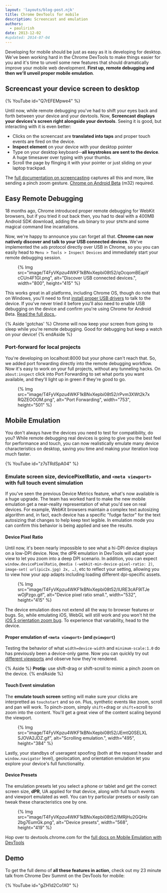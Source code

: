 ```yaml
---
layout: 'layouts/blog-post.njk'
title: Chrome DevTools for mobile
description: Screencast and emulation
authors:
  - paulirish
date: 2013-12-02
#updated: 2014-07-04
---
```


Developing for mobile should be just as easy as it is developing for desktop. We've been working hard in the Chrome DevTools to make things easier for you and it's time to unveil some new features that should dramatically improve your mobile web development.  **First up, remote debugging and then we'll unveil proper mobile emulation**.

## Screencast your device screen to desktop

{% YouTube id="Q7rEFEMpwe4" %}

Until now, while remote debugging you've had to shift your eyes back and forth between your device and your devtools. Now, **Screencast displays your devices's screen right alongside your devtools**. Seeing it is good, but interacting with it is even better:

- Clicks on the screencast are **translated into taps** and proper touch events are fired on the device.
- **Inspect element** on your device with your desktop pointer
- Type on your desktop keyboard--**all keystrokes are sent to the device**. A huge timesaver over typing with your thumbs.
- Scroll the page by flinging it with your pointer or just sliding on your laptop trackpad.


The [full documentation on screencasting](/docs/devtools/remote-debugging/) captures all this and more, like sending a pinch zoom gesture. [Chrome on Android Beta](https://play.google.com/store/apps/details?id=com.chrome.beta) (m32) required.

## Easy Remote Debugging

18 months ago, Chrome introduced proper remote debugging for WebKit browsers, but if you tried it out back then, you had to deal with a 400MB Android SDK download, adding the `adb` binary to your `$PATH` and some magical command line incantations.

Now, we're happy to announce you can forget all that. **Chrome can now natively discover and talk to your USB connected devices**. We've implemented the `adb` protocol directly over USB in Chrome, so you you can easily head to `Menu > Tools > Inspect Devices` and immediately start your remote debugging session.

<figure>
{% Img src="image/T4FyVKpzu4WKF1kBNvXepbi08t52/qOcqomBEapYcCUn4F1GI.png", alt="Discover USB connected devices.", width="800", height="415" %}
</figure>

This works great in all platforms, including Chrome OS, though do note that on Windows, you'll need to first [install proper USB drivers](http://developer.android.com/tools/extras/oem-usb.html) to talk to the device. If you've never tried it before you'll also need to enable USB debugging on the device and confirm you're using Chrome for Android Beta. [Read the full docs.](/docs/devtools/remote-debugging/).

{% Aside 'gotchas' %}
Chrome will now keep your screen from going to sleep while you're remote debugging. Good for debugging but keep a watch on your device!
{% endAside %}

### Port-forward for local projects

You're developing on localhost:8000 but your phone can't reach that. So, we added port forwarding directly into the remote debugging workflow. Now it's easy to work on your full projects, without any tunneling hacks. On `about:inspect` click into Port Forwarding to set what ports you want available, and they'll light up in green if they're good to go.

<figure>
{% Img src="image/T4FyVKpzu4WKF1kBNvXepbi08t52/rPvm3XWt2k7xRQZEOOOM.png", alt="Port Forwarding", width="753", height="501" %}
</figure>

## Mobile Emulation

You don't always have the devices you need to test for compatibility, do you? While remote debugging real devices is going to give you the best feel for performance and touch, you can now realistically emulate many device characteristics on desktop, saving you time and making your iteration loop much faster.

{% YouTube id="z7sTRdSpA04" %}

### Emulate screen size, devicePixelRatio, and `<meta viewport>` with full touch event simulation

If you've seen the previous Device Metrics feature, what's now available is a huge upgrade.  The team has worked hard to make the new mobile emulation get a near-reality representation of what you'd see on real devices. For example, WebKit browsers maintain a complex text autosizing algorithm and, in fact, each device has a specific "fudge factor" for the text autosizing that changes to help keep text legible. In emulation mode you can confirm this behavior is being applied and see the results.

#### Device Pixel Ratio

Until now, it's been nearly impossible to see what a hi-DPI device displays on a low-DPI device. Now, the dPR emulation in DevTools will adapt your view to let you zoom into a deep DPI scenario. In addition, you can expect `window.devicePixelRatio`, `@media (-webkit-min-device-pixel-ratio: 2)`, `image-set( url(pic2x.jpg) 2x, …)`, etc to reflect your setting, allowing you to view how your app adapts including loading different dpi-specific assets.

<figure>
{% Img src="image/T4FyVKpzu4WKF1kBNvXepbi08t52/IURE3cAF9lTJewOjPzgo.gif", alt="Device pixel ratio small.", width="532", height="415" %}
</figure>

The device emulation does not extend all the way to browser features or bugs. So, while emulating iOS, WebGL will still work and you won't hit the [iOS 5 orientation zoom bug](https://github.com/scottjehl/Device-Bugs/issues/2). To experience that variability, head to the device.

#### Proper emulation of `<meta viewport>` (and `@viewport`)

Testing the behavior of what `width=device-width` and `minimum-scale:1.0` do has previously been a device-only game. Now you can quickly try out [different viewports](http://andreasbovens.github.io/understanding-viewport/) and observe how they're rendered.



{% Aside %}
**Protip**: use shift-drag or shift-scroll to mimic a pinch zoom on the device.
{% endAside %}

#### Touch Event simulation
The __emulate touch screen__ setting will make sure your clicks are interpretted as `touchstart` and so on. Plus, synthetic events like zoom, scroll and pan will work. To pinch-zoom, simply `shift`+drag or `shift`+scroll to zoom into the content. You'll get a great view of the content scaling beyond the viewport.

<figure>
{% Img src="image/T4FyVKpzu4WKF1kBNvXepbi08t52/JEmtQ0SELXLSJOVA2JDZ.gif", alt="Scrolling emulation.", width="495", height="384" %}
</figure>

Lastly, your standbys of useragent spoofing (both at the request header and `window.navigator` level), geolocation, and orientation emulation let you explore your device's full functionality.

#### Device Presets
The emulation presets let you select a phone or tablet and get the correct screen size, __dPR__, UA applied for that device, along with full touch events and viewport emulated as well. You can try particular presets or easily can tweak these characteristics one by one.

<figure>
{% Img src="image/T4FyVKpzu4WKF1kBNvXepbi08t52/lMRjHu2GQHx2bg7EumGk.png", alt="Device presets", width="568", height="419" %}
</figure>

Hop over to devtools.chrome.com for the [full docs on Mobile Emulation with DevTools](/docs/devtools/device-mode)

## Demo
To get the full demo of **all these features in action**, check out my 23 minute talk from Chrome Dev Summit on the DevTools for mobile:

{% YouTube id="gZH1d2Co1X0" %}
